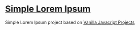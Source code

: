 # [Simple Lorem Ipsum](https://simple-lorem-ipsum-chausme.netlify.app)

Simple Lorem Ipsum project based on [Vanilla Javacript Projects](https://www.vanillajavascriptprojects.com/)
